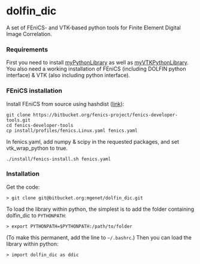 # dolfin_dic
A set of FEniCS- and VTK-based python tools for Finite Element Digital Image Correlation.
### Requirements
First you need to install [myPythonLibrary](https://github.com/mgenet/myPythonLibrary) as well as [myVTKPythonLibrary](https://github.com/mgenet/myVTKPythonLibrary). You also need a working installation of FEniCS (including DOLFIN python interface) & VTK (also including python interface).
### FEniCS installation
Install FEniCS from source using hashdist ([link](https://fenicsproject.org/download/installation_using_hashdist.html)):
```
git clone https://bitbucket.org/fenics-project/fenics-developer-tools.git
cd fenics-developer-tools
cp install/profiles/fenics.Linux.yaml fenics.yaml
```
In fenics.yaml, add numpy & scipy in the requested packages, and set vtk_wrap_python to true.
```
./install/fenics-install.sh fenics.yaml
```
### Installation
Get the code:
```
> git clone git@bitbucket.org:mgenet/dolfin_dic.git
```
To load the library within python, the simplest is to add the folder containing dolfin_dic to `PYTHONPATH`:
```
> export PYTHONPATH=$PYTHONPATH:/path/to/folder
```
(To make this permanent, add the line to `~/.bashrc`.)
Then you can load the library within python:
```
> import dolfin_dic as ddic
```